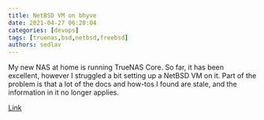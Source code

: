 ```yaml
---
title: NetBSD VM on bhyve
date: 2021-04-27 06:28:04
categories: [devops]
tags: [truenas,bsd,netbsd,freebsd]
authors: sedlav
---
```


My new NAS at home is running TrueNAS Core. So far, it has been excellent, however I struggled a bit setting up a NetBSD VM on it. Part of the problem is that a lot of the docs and how-tos I found are stale, and the information in it no longer applies.

[Link](https://bentsukun.ch/posts/bhyve-netbsd/)
